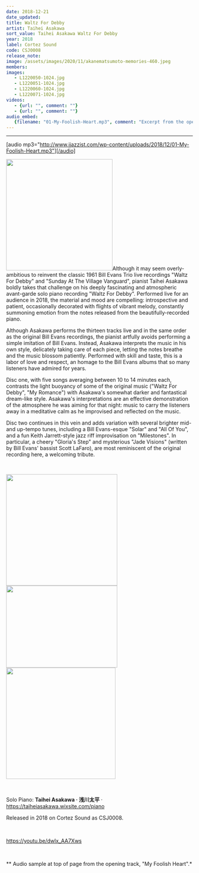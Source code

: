 ```yaml
---
date: 2018-12-21
date_updated: 
title: Waltz For Debby
artist: Taihei Asakawa
sort_value: Taihei Asakawa Waltz For Debby
year: 2018
label: Cortez Sound
code: CSJ0008
release_note: 
image: /assets/images/2020/11/akanematsumoto-memories-460.jpeg
members:
images: 
   - L1220050-1024.jpg
   - L1220051-1024.jpg
   - L1220060-1024.jpg
   - L1220071-1024.jpg
videos: 
   - {url: "", comment: ""}
   - {url: "", comment: ""}
audio_embed:
   {filename: "01-My-Foolish-Heart.mp3", comment: "Excerpt from the opening track, \"My Foolish Heart\":"}
---
```

---
[audio mp3="http://www.jjazzist.com/wp-content/uploads/2018/12/01-My-Foolish-Heart.mp3"][/audio]

<a href="http://www.jjazzist.com/wp-content/uploads/2018/12/L1220050.jpg"><img class="size-medium wp-image-3362 alignright" src="http://www.jjazzist.com/wp-content/uploads/2018/12/L1220050-287x300.jpg" alt="" width="287" height="300" /></a>Although it may seem overly-ambitious to reinvent the classic 1961 Bill Evans Trio live recordings "Waltz For Debby" and "Sunday At The Village Vanguard", pianist Taihei Asakawa boldly takes that challenge on his deeply fascinating and atmospheric avant-garde solo piano recording "Waltz For Debby". Performed live for an audience in 2018, the material and mood are compelling: introspective and patient, occasionally decorated with flights of vibrant melody, constantly summoning emotion from the notes released from the beautifully-recorded piano.

Although Asakawa performs the thirteen tracks live and in the same order as the original Bill Evans recordings, the pianist artfully avoids performing a simple imitation of Bill Evans. Instead, Asakawa interprets the music in his own style, delicately taking care of each piece, letting the notes breathe and the music blossom patiently. Performed with skill and taste, this is a labor of love and respect, an homage to the Bill Evans albums that so many listeners have admired for years.

Disc one, with five songs averaging between 10 to 14 minutes each, contrasts the light buoyancy of some of the original music ("Waltz For Debby", "My Romance") with Asakawa's somewhat darker and fantastical dream-like style. Asakawa's interpretations are an effective demonstration of the atmosphere he was aiming for that night: music to carry the listeners away in a meditative calm as he improvised and reflected on the music.

Disc two continues in this vein and adds variation with several brighter mid- and up-tempo tunes, including a Bill Evans-esque "Solar" and "All Of You", and a fun Keith Jarrett-style jazz riff improvisation on "Milestones". In particular, a cheery "Gloria's Step" and mysterious "Jade Visions" (written by Bill Evans' bassist Scott LaFaro), are most reminiscent of the original recording here, a welcoming tribute.

&nbsp;

<a href="http://www.jjazzist.com/wp-content/uploads/2018/12/L1220051.jpg"><img class="alignnone size-medium wp-image-3363" src="http://www.jjazzist.com/wp-content/uploads/2018/12/L1220051-300x300.jpg" alt="" width="300" height="300" /></a><a href="http://www.jjazzist.com/wp-content/uploads/2018/12/L1220060.jpg"><img class="alignnone size-medium wp-image-3364" src="http://www.jjazzist.com/wp-content/uploads/2018/12/L1220060-300x221.jpg" alt="" width="300" height="221" /></a><a href="http://www.jjazzist.com/wp-content/uploads/2018/12/L1220071.jpg"><img class="alignnone size-medium wp-image-3365" src="http://www.jjazzist.com/wp-content/uploads/2018/12/L1220071-295x300.jpg" alt="" width="295" height="300" /></a>

&nbsp;

Solo Piano: <strong>Taihei Asakawa · 浅川太平</strong> · <a href="https://taiheiasakawa.wixsite.com/piano">https://taiheiasakawa.wixsite.com/piano</a>

Released in 2018 on Cortez Sound as CSJ0008.

&nbsp;

https://youtu.be/dwlx_AA7Xws

&nbsp;

** Audio sample at top of page from the opening track, "My Foolish Heart".*

